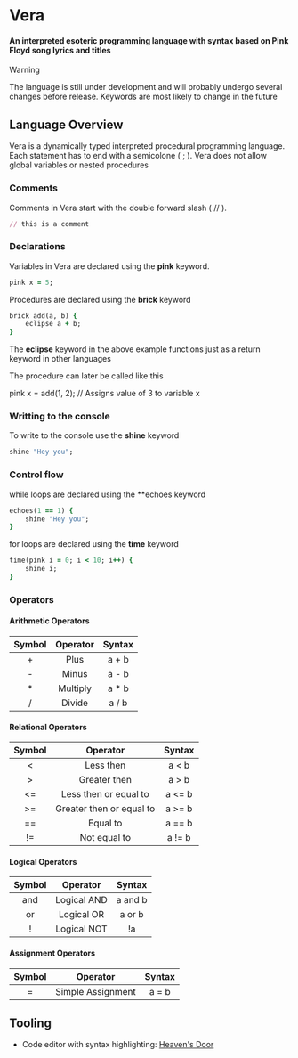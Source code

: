 # Vera

#### An interpreted esoteric programming language with syntax based on Pink Floyd song lyrics and titles

> [!WARNING]
> The language is still under development and will probably undergo several changes before release. Keywords are most likely to change in the future

## Language Overview

Vera is a dynamically typed interpreted procedural programming language. Each statement has to end with a semicolone ( ; ). Vera does not allow global variables or nested procedures

### Comments

Comments in Vera start with the double forward slash ( // ).

```ruby 
// this is a comment
```

### Declarations

Variables in Vera are declared using the **pink** keyword.

```ruby 
pink x = 5;
```

Procedures are declared using the **brick** keyword

```ruby 
brick add(a, b) {
    eclipse a + b;
}
```

The **eclipse** keyword in the above example functions just as a return keyword in other languages

The procedure can later be called like this

pink x = add(1, 2); // Assigns value of 3 to variable x

### Writting to the console

To write to the console use the **shine** keyword

```ruby 
shine "Hey you";
```

### Control flow

while loops are declared using the **echoes keyword

```ruby 
echoes(1 == 1) {
    shine "Hey you";
}
```

for loops are declared using the **time** keyword

```ruby 
time(pink i = 0; i < 10; i++) {
    shine i;
}
```

### Operators

#### Arithmetic Operators 

 | Symbol   | Operator  | Syntax |
 | :---:    |  :---:    | :---:  |
 |   +      |  Plus     | a + b  |
 |   -      |  Minus    | a - b  |
 |   *      | Multiply  | a * b  |
 |   /      |  Divide    | a / b  |

#### Relational Operators

 | Symbol  |  Operator  | Syntax |
 | :---:   |   :---:    | :---:  |
 |   <     |   Less then    |  a < b  |
 |   >     |   Greater then   |  a > b  |
 |   <=    | Less then or equal to |  a <= b  |
 |   >=    |   Greater then or equal to    | a >= b  |
 |   ==    |   Equal to   |  a == b  |
 |   !=    |   Not equal to    | a != b  |

#### Logical Operators

 | Symbol  |  Operator  | Syntax |
 | :---:   |   :---:    | :---:  |
 |   and      |  Logical AND     | a and b  |
 |   or      |  Logical OR   |  a or b |
 |   !      | Logical NOT |  !a  |

#### Assignment Operators

 | Symbol   | Operator |  Syntax |
 | :---:    |  :---:   |  :---:  |
 |   =      |  Simple Assignment  | a = b  |

## Tooling

- Code editor with syntax highlighting: [Heaven's Door](https://github.com/Turtel216/Heavens-Door)
